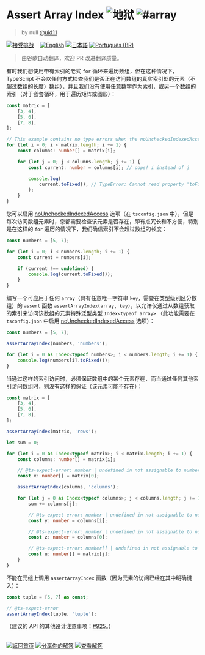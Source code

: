 <!--info-header-start--><h1>Assert Array Index <img src="https://img.shields.io/badge/-%E5%9C%B0%E7%8B%B1-b11b8d" alt="地狱"/> <img src="https://img.shields.io/badge/-%23array-999" alt="#array"/></h1><blockquote><p>by null <a href="https://github.com/uid11" target="_blank">@uid11</a></p></blockquote><p><a href="https://tsch.js.org/925/play/zh-CN" target="_blank"><img src="https://img.shields.io/badge/-%E6%8E%A5%E5%8F%97%E6%8C%91%E6%88%98-3178c6?logo=typescript&logoColor=white" alt="接受挑战"/></a> &nbsp;&nbsp;&nbsp;<a href="./README.md" target="_blank"><img src="https://img.shields.io/badge/-English-gray" alt="English"/></a>  <a href="./README.ja.md" target="_blank"><img src="https://img.shields.io/badge/-%E6%97%A5%E6%9C%AC%E8%AA%9E-gray" alt="日本語"/></a>  <a href="./README.pt-BR.md" target="_blank"><img src="https://img.shields.io/badge/-Portugu%C3%AAs%20(BR)-gray" alt="Português (BR)"/></a> </p><!--info-header-end-->

> 由谷歌自动翻译，欢迎 PR 改进翻译质量。

有时我们想使用带有索引的老式 `for` 循环来遍历数组，但在这种情况下，TypeScript 不会以任何方式检查我们是否正在访问数组的真实索引处的元素（不超过数组的长度）数组），并且我们没有使用任意数字作为索引，或另一个数组的索引（对于嵌套循环，用于遍历矩阵或图形）：
```ts
const matrix = [
    [3, 4],
    [5, 6],
    [7, 8],
];

// This example contains no type errors when the noUncheckedIndexedAccess option is off.
for (let i = 0; i < matrix.length; i += 1) {
    const columns: number[] = matrix[i];

    for (let j = 0; j < columns.length; j += 1) {
        const current: number = columns[i]; // oops! i instead of j

        console.log(
            current.toFixed(), // TypeError: Cannot read property 'toFixed' of undefined
        );
    }
}
```

您可以启用 [noUncheckedIndexedAccess](https://www.typescriptlang.org/tsconfig#noUncheckedIndexedAccess) 选项（在 `tsconfig.json` 中），但是每次访问数组元素时，您都需要检查该元素是否存在，即有点冗长和不方便，特别是在这样的 `for` 遍历的情况下，我们确信索引不会超过数组的长度：
```ts
const numbers = [5, 7];

for (let i = 0; i < numbers.length; i += 1) {
    const current = numbers[i];

    if (current !== undefined) {
        console.log(current.toFixed());
    }
}
```

编写一个可应用于任何 `array`（具有任意唯一字符串 `key`，需要在类型级别区分数组）的 `assert` 函数 `assertArrayIndex(array, key)`，以允许仅通过从数组获取的索引来访问该数组的元素特殊泛型类型 `Index<typeof array>` （此功能需要在 `tsconfig.json` 中启用 [noUncheckedIndexedAccess](https://www.typescriptlang.org/tsconfig#noUncheckedIndexedAccess) 选项）：
```ts
const numbers = [5, 7];

assertArrayIndex(numbers, 'numbers');

for (let i = 0 as Index<typeof numbers>; i < numbers.length; i += 1) {
    console.log(numbers[i].toFixed());
}
```

当通过这样的索引访问时，必须保证数组中的某个元素存在，而当通过任何其他索引访问数组时，则没有这样的保证（该元素可能不存在）：
```ts
const matrix = [
    [3, 4],
    [5, 6],
    [7, 8],
];

assertArrayIndex(matrix, 'rows');

let sum = 0;

for (let i = 0 as Index<typeof matrix>; i < matrix.length; i += 1) {
    const columns: number[] = matrix[i];

    // @ts-expect-error: number | undefined in not assignable to number
    const x: number[] = matrix[0];

    assertArrayIndex(columns, 'columns');

    for (let j = 0 as Index<typeof columns>; j < columns.length; j += 1) {
        sum += columns[j];

        // @ts-expect-error: number | undefined in not assignable to number
        const y: number = columns[i];

        // @ts-expect-error: number | undefined in not assignable to number
        const z: number = columns[0];

        // @ts-expect-error: number[] | undefined in not assignable to number[]
        const u: number[] = matrix[j];
    }
}
```

不能在元组上调用 `assertArrayIndex` 函数（因为元素的访问已经在其中明确键入）：
```ts
const tuple = [5, 7] as const;

// @ts-expect-error
assertArrayIndex(tuple, 'tuple');
```

（建议的 API 的其他设计注意事项：[#925](https://github.com/type-challenges/type-challenges/issues/925#issuecomment-780889329)。）

<!--info-footer-start--><br><a href="../../README.zh-CN.md" target="_blank"><img src="https://img.shields.io/badge/-%E8%BF%94%E5%9B%9E%E9%A6%96%E9%A1%B5-grey" alt="返回首页"/></a> <a href="https://tsch.js.org/925/answer/zh-CN" target="_blank"><img src="https://img.shields.io/badge/-%E5%88%86%E4%BA%AB%E4%BD%A0%E7%9A%84%E8%A7%A3%E7%AD%94-teal" alt="分享你的解答"/></a> <a href="https://tsch.js.org/925/solutions" target="_blank"><img src="https://img.shields.io/badge/-%E6%9F%A5%E7%9C%8B%E8%A7%A3%E7%AD%94-de5a77?logo=awesome-lists&logoColor=white" alt="查看解答"/></a> <!--info-footer-end-->